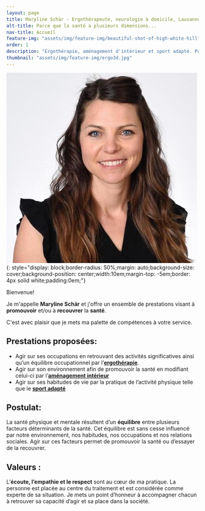 ```yaml
---
layout: page
title: Maryline Schär - Ergothérapeute, neurologie à domicile, Lausanne et Vevey
alt-title: Parce que la santé a plusieurs dimensions...
nav-title: Accueil
feature-img: "assets/img/feature-img/beautiful-shot-of-high-white-hilltops-and-mountains-covered-in-fog.jpg"
order: 1
description: "Ergothérapie, aménagement d'intérieur et sport adapté. Parce que la santé a plusieurs dimensions."      # used by search engines
thumbnail: "assets/img/feature-img/ergo3d.jpg"
---
```


![](/assets/img/feature-img/maryline-sq.jpg){: style="display: block;border-radius: 50%;margin: auto;background-size: cover;background-position: center;width:10em;margin-top: -5em;border: 4px solid white;padding:0em;"}

Bienvenue!

Je m'appelle **Maryline Schär** et j'offre un ensemble de prestations visant à **promouvoir** et/ou à **recouvrer** la **santé**.

C'est avec plaisir que je mets ma palette de compétences à votre service.


## Prestations proposées:

- Agir sur ses occupations en retrouvant des activités significatives ainsi qu’un équilibre occupationnel par l’[**ergothérapie**](/ergotherapie/).
- Agir sur son environnement afin de promouvoir la santé en modifiant celui-ci par l’[**aménagement intérieur**](/amenagement/)
- Agir sur ses habitudes de vie par la pratique de l’activité physique telle que le [**sport adapté**](/sport/)

## Postulat: 
La santé physique et mentale résultent d’un **équilibre** entre plusieurs facteurs déterminants de la santé. Cet équilibre est sans cesse influencé par notre environnement, nos habitudes, nos occupations et nos relations sociales. Agir sur ces facteurs permet de promouvoir la santé ou d’essayer de la recouvrer.

## Valeurs :
L’**écoute, l’empathie et le respect** sont au cœur de ma pratique. La personne est placée au centre du traitement et est considérée comme experte de sa situation. Je mets un point d’honneur à accompagner chacun à retrouver sa capacité d’agir et sa place dans la société.



